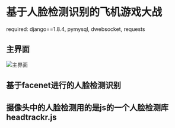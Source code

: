 # 基于人脸检测识别的飞机游戏大战
required:
django==1.8.4,
pymysql,
dwebsocket,
requests
## 主界面
![主界面](https://s1.ax2x.com/2018/03/03/c6nuK.png)
## 基于facenet进行的人脸检测识别
## 摄像头中的人脸检测用的是js的一个人脸检测库headtrackr.js